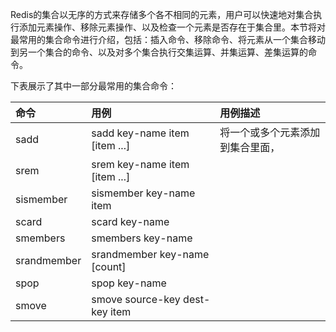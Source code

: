 Redis的集合以无序的方式来存储多个各不相同的元素，用户可以快速地对集合执行添加元素操作、移除元素操作、以及检查一个元素是否存在于集合里。本节将对最常用的集合命令进行介绍，包括：插入命令、移除命令、将元素从一个集合移动到另一个集合的命令、以及对多个集合执行交集运算、并集运算、差集运算的命令。

下表展示了其中一部分最常用的集合命令：

| 命令 | 用例 | 用例描述 |
| :--- | :--- | :--- |
| sadd | sadd key-name item \[item ...\] | 将一个或多个元素添加到集合里面， |
| srem | srem key-name item \[item ...\] |  |
| sismember | sismember key-name item |  |
| scard | scard key-name |  |
| smembers | smembers key-name |  |
| srandmember | srandmember key-name \[count\] |  |
| spop | spop key-name |  |
| smove | smove source-key dest-key item |  |



